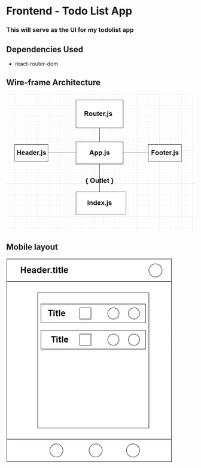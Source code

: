 # Frontend - Todo List App

### This will serve as the UI for my todolist app

## Dependencies Used

- react-router-dom

## Wire-frame Architecture 
![wireframe](./images/wire.png)

## Mobile layout
![Mobile](./images/mobile.png)